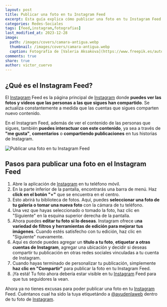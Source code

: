 ```yaml
---
layout: post
title: Publicar una foto en tu Instagram Feed
excerpt: Esta guía explica cómo publicar una foto en tu Instagram Feed y detalla los pasos necesarios para compartir contenido en esta red social.
categories: Redes-Sociales
tags: [feed,instagram,fotografias]
last_modified_at: 2023-12-28
image:
  path: /images/covers/camara-antigua.webp
  thumbnail: /images/covers/camara-antigua.webp
  caption: Fotografía de [Valeria Aksakova](https://www.freepik.es/autor/valeria-aksakova)
comments: true
share: true
author: victor_cuervo
---
```


## ¿Qué es el Instagram Feed?


El [Instagram](https://ayudaenlaweb.com/redes-sociales/que-es-instagram/) Feed es la página principal de [Instagram](https://ayudaenlaweb.com/redes-sociales/que-es-instagram/) donde **puedes ver las fotos y videos que las personas a las que sigues han compartido**. Se actualiza constantemente a medida que las cuentas que sigues comparten nuevo contenido.


En el Instagram Feed, además de ver el contenido de las personas que sigues, también **puedes interactuar con este contenido**, ya sea a través de **"me gusta"**, **comentarios** o **compartiendo publicaciones** en tus historias de Instagram.


![Publicar una foto en tu Instagram Feed](https://ayudaenlaweb.com/images/articulos/instagram/foto-instagram.webp)


## Pasos para publicar una foto en el Instagram Feed

1. Abre la aplicación de [Instagram](https://ayudaenlaweb.com/redes-sociales/que-es-instagram/) en tu teléfono móvil.
2. En la parte inferior de la pantalla, encontrarás una barra de menú. Haz **click en el botón "+"** que se encuentra en el centro.
3. Esto abrirá tu biblioteca de fotos. Aquí, puedes **seleccionar una foto de tu galería o tomar una nueva foto** con la cámara de tu teléfono.
4. Una vez que hayas seleccionado o tomado la foto, haz clic en "Siguiente" en la esquina superior derecha de la pantalla.
5. Ahora puedes **editar tu foto si lo deseas**. Instagram ofrece u**na variedad de filtros y herramientas de edición para mejorar tus imágenes**. Cuando estés satisfecho con tu edición, haz clic en "Siguiente" nuevamente.
6. Aquí es donde puedes agregar un **título a tu foto**, **etiquetar a otras cuentas de Instagram**, agregar una ubicación y decidir si deseas compartir tu publicación en otras redes sociales vinculadas a tu cuenta de Instagram.
7. Cuando hayas terminado de personalizar tu publicación, simplemente **haz clic en "Compartir"** para publicar la foto en tu Instagram Feed.
8. ¡Ya está! Tu foto ahora debería estar visible en tu [Instagram](https://ayudaenlaweb.com/redes-sociales/que-es-instagram/) Feed para que tus seguidores la vean.

Ahora ya no tienes excusas para poder publicar una foto en tu [Instagram](https://ayudaenlaweb.com/redes-sociales/que-es-instagram/) Feed. Cuéntanos cual ha sido la tuya etiquetándo a [@ayudenlaweb](https://www.instagram.com/ayudaenlaweb) dentro de tu foto de [Instagram](https://ayudaenlaweb.com/redes-sociales/que-es-instagram/).

